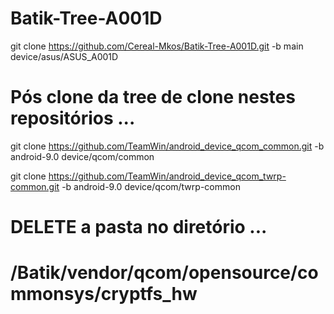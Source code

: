 # Batik-Tree-A001D
git clone https://github.com/Cereal-Mkos/Batik-Tree-A001D.git -b main device/asus/ASUS_A001D

# Pós clone da tree de clone nestes repositórios ...

git clone https://github.com/TeamWin/android_device_qcom_common.git -b android-9.0 device/qcom/common

git clone https://github.com/TeamWin/android_device_qcom_twrp-common.git -b android-9.0 device/qcom/twrp-common

# DELETE a pasta no diretório ...

# /Batik/vendor/qcom/opensource/commonsys/cryptfs_hw
